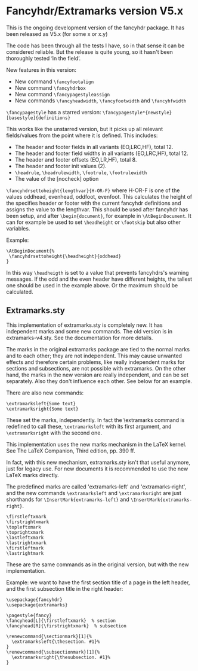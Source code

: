 # Fancyhdr/Extramarks version V5.x

This is the ongoing development version of the fancyhdr package.
It has been released as V5.x (for some x or x.y)

The code has been through all the tests I have, so in that sense it can
be considered reliable. But the release is quite young, so it hasn't
been thoroughly tested ‘in the field’.

New features in this version:

- New command `\fancyfootalign`
- New command `\fancyhdrbox`
- New command `\fancypagestyleassign`
- New commands `\fancyheadwidth`, `\fancyfootwidth` and `\fancyhfwidth`

`\fancypagestyle` has a starred version:
  `\fancypagestyle*{newstyle}[basestyle]{definitions}`
  
This works like the unstarred version, but it picks up all relevant
fields/values from the point where it is defined. This includes:
 - The header and footer fields in all variants (EO,LRC,HF), total 12.
 - The header and footer field widths in all variants (EO,LRC,HF), total 12.
 - The header and footer offsets (EO,LR,HF), total 8.
 - The header and footer init values (2).
 - `\headrule`, `\headrulewidth`, `\footrule`, `\footrulewidth`
 - The value of the [nocheck] option
 
 `\fancyhdrsettoheight{lengthvar}{H-OR-F}`
 where H-OR-F is one of the values oddhead, evenhead, oddfoot, evenfoot.
 This calculates the height of the specifies header or footer with the
 current fancyhdr definitions and assigns the value to the lengthvar.
 This should be used after fancyhdr has been setup, and after `\begin{document}`,
 for example in `\AtBeginDocument`. It can for example be used to set `\headheight`
 or `\footskip` but also other variables.
 
 Example:
 ```
\AtBeginDocument{%
  \fancyhdrsettoheight{\headheight}{oddhead}
}
```
In this way `\headheigth` is set to a value that prevents fancyhdrs's warning messages.
If the odd and the even header have different heights, the tallest one should
be used in the example above. Or the maximum should be calculated.

## Extramarks.sty

This implementation of extramarks.sty is completely new. It has independent marks and some new commands. The old version is in extramarks-v4.sty. See the documentation for more details.

The marks in the original extramarks package are tied to the normal marks
and to each other; they are not independent. This may cause unwanted effects
and therefore certain problems, like really independent marks for
sections and subsections, are not possible with extramarks.
On the other hand, the marks in the new version are really independent, and can
be set separately. Also they don't influence each other. See below for an example.

There are also new commands:

```
\extramarksleft{Some text}
\extramarksright{Some text}
```

These set the marks, independently. In fact the \extramarks command is redefined
to call these, `\extramarksleft` with its first argument, and `\extramarksright`
with the second one.

This implementation uses the new marks mechanism in the LaTeX kernel. See The LaTeX Companion, Third edition, pp. 390 ff.

In fact, with this new mechanism, extramarks.sty isn't that useful anymore, just for legacy use. For new documents it is recommended to use the new LaTeX marks directly.

The predefined marks are called 'extramarks-left' and 'extramarks-right', and the new commands
`\extramarksleft` and `\extramarksright` are just shorthands for
`\InsertMark{extramarks-left}` and `\InsertMark{extramarks-right}`.

```
\firstleftxmark
\firstrightxmark
\topleftxmark
\toprightxmark
\lastleftxmark
\lastrightxmark
\firstleftmark
\lastrightmark 
```

These are the same commands as in the original version, but with the new implementation.

Example: we want to have the first section title of a page in the left header,
and the first subsection title in the right header:

```
\usepackage{fancyhdr}
\usepackage{extramarks}

\pagestyle{fancy}
\fancyhead[L]{\firstleftxmark}  % section
\fancyhead[R]{\firstrightxmark}  % subsection

\renewcommand{\sectionmark}[1]{%
  \extramarksleft{\thesection. #1}%
}
\renewcommand{\subsectionmark}[1]{%
  \extramarksright{\thesubsection. #1}%
}
```
